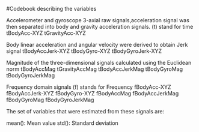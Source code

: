#Codebook describing the variables

Accelerometer and gyroscope 3-axial raw signals,acceleration signal was then separated into body and gravity acceleration signals. (t) stand for time
tBodyAcc-XYZ
tGravityAcc-XYZ

Body linear acceleration and angular velocity were derived to obtain Jerk signal
tBodyAccJerk-XYZ
tBodyGyro-XYZ
tBodyGyroJerk-XYZ

Magnitude of the three-dimensional signals calculated using the Euclidean norm
tBodyAccMag
tGravityAccMag
tBodyAccJerkMag
tBodyGyroMag
tBodyGyroJerkMag

Frequency domain signals (f) stands for Frequency
fBodyAcc-XYZ
fBodyAccJerk-XYZ
fBodyGyro-XYZ
fBodyAccMag
fBodyAccJerkMag
fBodyGyroMag
fBodyGyroJerkMag

The set of variables that were estimated from these signals are:

mean(): Mean value
std(): Standard deviation
